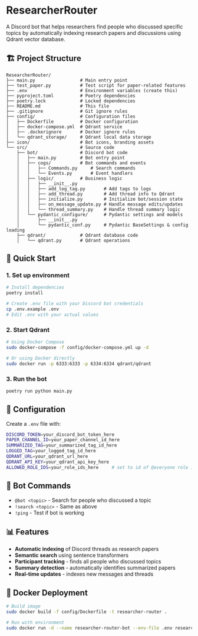 # ResearcherRouter

A Discord bot that helps researchers find people who discussed specific topics by automatically indexing research papers and discussions using Qdrant vector database.

## 🏗️ Project Structure

```
ResearcherRouter/
├── main.py                 # Main entry point
├── test_paper.py           # Test script for paper-related features
├── .env                    # Environment variables (create this)
├── pyproject.toml          # Poetry dependencies
├── poetry.lock             # Locked dependencies
├── README.md               # This file
├── .gitignore              # Git ignore rules
├── config/                 # Configuration files
│   ├── Dockerfile          # Docker configuration
│   ├── docker-compose.yml  # Qdrant service
│   ├── .dockerignore       # Docker ignore rules
│   └── qdrant_storage/     # Qdrant local data storage
├── icon/                   # Bot icons, branding assets
└── src/                    # Source code
    ├── bot/                # Discord bot code
    │   ├── main.py         # Bot entry point
    │   ├── cogs/           # Bot commands and events
    │   │   ├── Commands.py     # Search commands
    │   │   └── Events.py       # Event handlers
    │   ├── logic/          # Business logic
    │   │   ├── __init__.py
    │   │   ├── add_log_tag.py       # Add tags to logs
    │   │   ├── add_thread.py        # Add thread info to Qdrant
    │   │   ├── initialize.py        # Initialize bot/session state
    │   │   ├── on_message_update.py # Handle message edits/updates
    │   │   └── thread_summary.py    # Handle thread summary logic
    │   └── pydantic_configure/      # Pydantic settings and models
    │       ├── __init__.py
    │       └── pydantic_conf.py     # Pydantic BaseSettings & config loading
    ├── qdrant/             # Qdrant database code
    │   └── qdrant.py       # Qdrant operations

```

## 🚀 Quick Start

### 1. Set up environment
```bash
# Install dependencies
poetry install

# Create .env file with your Discord bot credentials
cp .env.example .env
# Edit .env with your actual values
```

### 2. Start Qdrant
```bash
# Using Docker Compose
sudo docker-compose -f config/docker-compose.yml up -d

# Or using Docker directly
sudo docker run -p 6333:6333 -p 6334:6334 qdrant/qdrant
```

### 3. Run the bot
```bash
poetry run python main.py
```

## 🔧 Configuration

Create a `.env` file with:
```bash
DISCORD_TOKEN=your_discord_bot_token_here
PAPER_CHANNEL_ID=your_paper_channel_id_here
SUMMARIZED_TAG=your_summarized_tag_id_here
LOGGED_TAG=your_logged_tag_id_here
QDRANT_URL=your_qdrant_url_here
QDRANT_API_KEY=your_qdrant_api_key_here
ALLOWED_ROLE_IDS=your_role_ids_here     # set to id of @everyone role if everyone can label the summary
```

## 🤖 Bot Commands

- `@bot <topic>` - Search for people who discussed a topic
- `!search <topic>` - Same as above
- `!ping` - Test if bot is working

## 📊 Features

- **Automatic indexing** of Discord threads as research papers
- **Semantic search** using sentence transformers
- **Participant tracking** - finds all people who discussed topics
- **Summary detection** - automatically identifies summarized papers
- **Real-time updates** - indexes new messages and threads

## 🐳 Docker Deployment

```bash
# Build image
sudo docker build -f config/Dockerfile -t researcher-router .

# Run with environment
sudo docker run -d --name researcher-router-bot --env-file .env researcher-router
```
